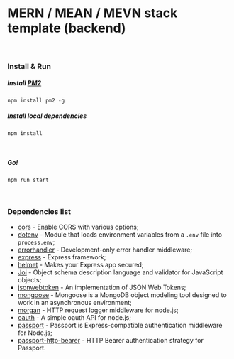 # MERN / MEAN / MEVN stack template (backend)
<br/>

### Install & Run


##### Install [PM2](http://pm2.keymetrics.io/)
```
npm install pm2 -g
```

##### Install local dependencies

```
npm install
```
<br/>

##### Go!

```
npm run start
```
<br/>

### Dependencies list

+ [cors](https://www.npmjs.com/package/cors) - Enable CORS with various options;
+ [dotenv](https://www.npmjs.com/package/dotenv) - Module that loads environment variables from a `.env` file into `process.env`; 
+ [errorhandler](https://www.npmjs.com/package/errorhandler) - Development-only error handler middleware;
+ [express](https://www.npmjs.com/package/express) - Express framework;
+ [helmet](https://www.npmjs.com/package/helmet) - Makes your Express app secured;
+ [Joi](https://www.npmjs.com/package/@hapi/joi) - Object schema description language and validator for JavaScript objects;
+ [jsonwebtoken](https://www.npmjs.com/package/jsonwebtoken) - An implementation of JSON Web Tokens;
+ [mongoose](https://www.npmjs.com/package/mongoose) - Mongoose is a MongoDB object modeling tool designed to work in an asynchronous environment;
+ [morgan](https://www.npmjs.com/package/morgan) - HTTP request logger middleware for node.js;
+ [oauth](https://www.npmjs.com/package/oauth) - A simple oauth API for node.js;
+ [passport](https://www.npmjs.com/package/passport) - Passport is Express-compatible authentication middleware for Node.js;
+ [passport-http-bearer](https://www.npmjs.com/package/passport-http-bearer) - HTTP Bearer authentication strategy for Passport.
